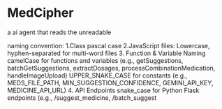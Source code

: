 # MedCipher
a ai agent that reads the unreadable




















naming convention:
1.Class pascal case 
2.JavaScript files:
Lowercase, hyphen-separated for multi-word files
3. Function & Variable Naming
camelCase for functions and variables (e.g., getSuggestions, batchGetSuggestions, extractDosages, processCombinationMedication, handleImageUpload)
UPPER_SNAKE_CASE for constants (e.g., MEDS_FILE_PATH, MIN_SUGGESTION_CONFIDENCE, GEMINI_API_KEY, MEDICINE_API_URL)
4. API Endpoints
snake_case for Python Flask endpoints (e.g., /suggest_medicine, /batch_suggest
